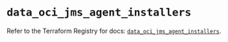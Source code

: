 # `data_oci_jms_agent_installers`

Refer to the Terraform Registry for docs: [`data_oci_jms_agent_installers`](https://registry.terraform.io/providers/oracle/oci/6.18.0/docs/data-sources/jms_agent_installers).
